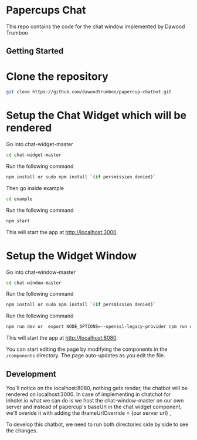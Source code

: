 # Papercups Chat

This repo contains the code for the chat window implemented by Dawood Trumboo

## Getting Started

# Clone the repository

```bash
git clone https://github.com/dawoodtrumboo/papercup-chatbot.git
```

# Setup the Chat Widget which will be rendered

Go into chat-widget-master

```bash
cd chat-widget-master
```

Run the following command

```bash
npm install or sudo npm install `(if persmission denied)`
```

Then go inside example

```bash
cd example
```

Run the following command

```bash
npm start
```

This will start the app at [http://localhost:3000](http://localhost:3000).

# Setup the Widget Window

Go into chat-window-master

```bash
cd chat-window-master
```

Run the following command

```bash
npm install or sudo npm install `(if persmission denied)`
```

Run the following command

```bash
npm run dev or  export NODE_OPTIONS=--openssl-legacy-provider npm run dev `(incase of error)`
```

This will start the app at [http://localhost:8080](http://localhost:8080).

You can start editing the page by modifying the components in the `/components` directory. The page auto-updates as you edit the file.

## Development

You'll notice on the localhost:8080, nothing gets render, the chatbot will be rendered on localhost:3000.
In case of implementing in chatchot for inhotel.io what we can do is we host the chat-window-master on our own server and instead of papercup's baseUrl in the chat widget component, we'll overide it with adding the iframeUrlOverride = {our server url} ,

To develop this chatbot, we need to run both directories side by side to see the changes.
